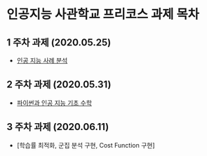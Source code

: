# 인공지능 사관학교 프리코스 과제 목차

## 1 주차 과제 (2020.05.25)
 - [인공 지능 사례 분석](https://github.com/JIBEOMSU/AI_academy/blob/master/1%EC%A3%BC%EC%B0%A8%EA%B3%BC%EC%A0%9C.ipynb)
## 2 주차 과제 (2020.05.31)
 - [파이썬과 인공 지능 기초 수학](https://github.com/JIBEOMSU/AI_academy/blob/master/2%EC%A3%BC%EC%B0%A8%EA%B3%BC%EC%A0%9C.ipynb)
## 3 주차 과제 (2020.06.11)
- [학습률 최적화, 군집 분석 구현, Cost Function 구현]
